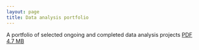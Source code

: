 ```yaml
---
layout: page
title: Data analysis portfolio
---
```


A portfolio of selected ongoing and completed data analysis projects [PDF 4.7 MB](http://pboesu.github.io/public/portfolio.pdf)
